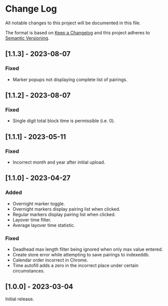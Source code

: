 
# Change Log
All notable changes to this project will be documented in this file.
 
The format is based on [Keep a Changelog](http://keepachangelog.com/)
and this project adheres to [Semantic Versioning](http://semver.org/).

## [1.1.3] - 2023-08-07

### Fixed

- Marker popups not displaying complete list of pairings.

## [1.1.2] - 2023-08-07

### Fixed

- Single digit total block time is permissible (i.e. 0).

## [1.1.1] - 2023-05-11

### Fixed

- Incorrect month and year after initial upload.

## [1.1.0] - 2023-04-27

### Added

- Overnight marker toggle.
- Overnight markers display pairing list when clicked.
- Regular markers display pairing list when clicked.
- Layover time filter.
- Average layover time statistic.

### Fixed

- Deadhead max length filter being ignored when only max value entered.
- Create store error while attempting to save pairings to indexeddb.
- Calendar order incorrect in Chrome.
- Time autofill adds a zero in the incorrect place under certain circumstances.


## [1.0.0] - 2023-03-04

Initial release.
